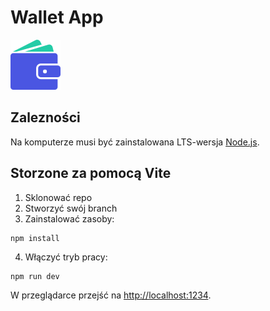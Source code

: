 <h1>Wallet App</h1><img src="https://github.com/damtchorzewski/S7venSurvivors-Wallet/blob/main/src/assets/svg/wallet.svg"  title="logo" alt="logo" /> 

## Zalezności

Na komputerze musi być zainstalowana LTS-wersja [Node.js](https://nodejs.org/en/).

## Storzone za pomocą Vite

1. Sklonować repo
2. Stworzyć swój branch
3. Zainstalować zasoby:

```shell
npm install
```

4. Włączyć tryb pracy:

```shell
npm run dev
```

W przeglądarce przejść na [http://localhost:1234](http://localhost:1234).

